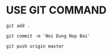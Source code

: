 # **USE GIT COMMAND**

```
git add .
```

```
git commit -m 'Noi Dung Nop Bai'
```

```
git push origin master
```